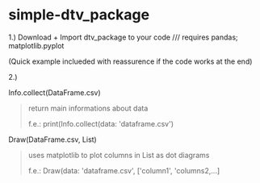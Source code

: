 # simple-dtv_package

1.) Download + Import dtv_package to your code
/// requires pandas; matplotlib.pyplot

(Quick example inclueded with reassurence if the code works at the end)

2.) 
> 
Info.collect(DataFrame.csv)
  > return main informations about data
> 
  > f.e.: print(Info.collect(data: 'dataframe.csv')
> 
Draw(DataFrame.csv, List)
  > uses matplotlib to plot columns in List as dot diagrams
> 
  > f.e.: Draw(data: 'dataframe.csv', ['column1', 'columns2,...]

